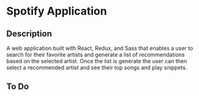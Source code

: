 # Spotify Application

## Description

A web application built with React, Redux, and Sass that enables a user to search for their favorite artists and generate a list of recommendations based on the selected artist. Once the list is generate the user can then select a recommended artist and see their top songs and play snippets.

## To Do